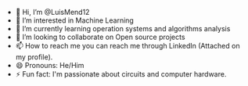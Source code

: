 - 👋 Hi, I’m @LuisMend12
- 👀 I’m interested in Machine Learning
- 🌱 I’m currently learning operation systems and algorithms analysis
- 💞️ I’m looking to collaborate on Open source projects
- 📫 How to reach me you can reach me through LinkedIn (Attached on my profile).
- 😄 Pronouns: He/Him
- ⚡ Fun fact: I'm passionate about circuits and computer hardware.

<!---
LuisMend12/LuisMend12 is a ✨ special ✨ repository because its `README.md` (this file) appears on your GitHub profile.
You can click the Preview link to take a look at your changes.
--->
